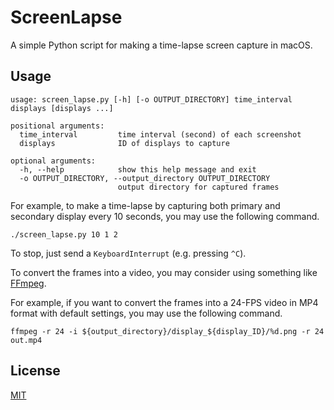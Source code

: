# ScreenLapse

A simple Python script for making a time-lapse screen capture in macOS.

## Usage

```text
usage: screen_lapse.py [-h] [-o OUTPUT_DIRECTORY] time_interval displays [displays ...]

positional arguments:
  time_interval         time interval (second) of each screenshot
  displays              ID of displays to capture

optional arguments:
  -h, --help            show this help message and exit
  -o OUTPUT_DIRECTORY, --output_directory OUTPUT_DIRECTORY
                        output directory for captured frames
```

For example, to make a time-lapse by capturing both primary and secondary display every 10 seconds,
you may use the following command.

```shell script
./screen_lapse.py 10 1 2
```

To stop, just send a `KeyboardInterrupt` (e.g. pressing `^C`).

To convert the frames into a video, you may consider using something like [FFmpeg](https://ffmpeg.org/).

For example, if you want to convert the frames into a 24-FPS video in MP4 format with default settings,
you may use the following command.

```shell script
ffmpeg -r 24 -i ${output_directory}/display_${display_ID}/%d.png -r 24 out.mp4
```

## License

[MIT](./LICENSE)
